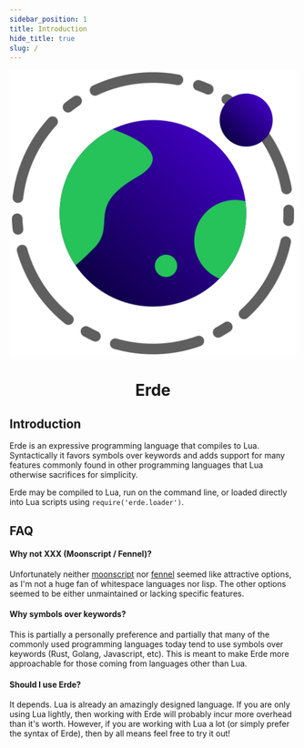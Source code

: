 ```yaml
---
sidebar_position: 1
title: Introduction
hide_title: true
slug: /
---
```


<center>

![Erde Logo](../../static/logo.svg)

# Erde

</center>

## Introduction

Erde is an expressive programming language that compiles to Lua. Syntactically 
it favors symbols over keywords and adds support for many features commonly 
found in other programming languages that Lua otherwise sacrifices for 
simplicity.

Erde may be compiled to Lua, run on the command line, or loaded directly into 
Lua scripts using `require('erde.loader')`.

## FAQ

#### Why not XXX (Moonscript / Fennel)?

Unfortunately neither [moonscript](https://moonscript.org) nor 
[fennel](https://fennel-lang.org) seemed like attractive options, as I'm not a 
huge fan of whitespace languages nor lisp. The other options seemed to be either 
unmaintained or lacking specific features.

#### Why symbols over keywords?

This is partially a personally preference and partially that many of the 
commonly used programming languages today tend to use symbols over keywords 
(Rust, Golang, Javascript, etc). This is meant to make Erde more approachable 
for those coming from languages other than Lua.

#### Should I use Erde?

It depends. Lua is already an amazingly designed language. If you are only
using Lua lightly, then working with Erde will probably incur more overhead than
it's worth. However, if you are working with Lua a lot (or simply prefer the
syntax of Erde), then by all means feel free to try it out!
